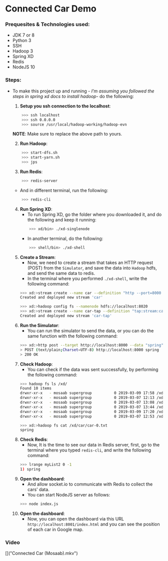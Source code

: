 # Connected Car Demo
### Prequesites & Technologies used:
- JDK 7 or 8
- Python 3
- SSH
- Hadoop 3
- Spring XD 
- Redis
- NodeJS 10

### Steps:
- To make this project up and running - *I'm assuming you followed the steps in spring xd docs to install hadoop*- do the following:
	1) **Setup you ssh connection to the localhost**:
	```bash
		>>> ssh localhost
		>>> ssh 0.0.0.0
		>>> source /usr/local/hadoop-working/hadoop-evn
	```
	**NOTE**: Make sure to replace the above path to yours.

	2) **Run Hadoop**:
	```bash
		>>> start-dfs.sh
		>>> start-yarn.sh
		>>> jps
	```
	3) **Run Redis**:
	```bash
		>>> redis-server
	```
	- And in different terminal, run the following:
	```bash
		>>> redis-cli
	```
	4) **Run Spring XD**:
		- To run Spring XD, go the folder where you downloaded it, and do the following and keep it running:
		```bash
			>>> xd/bin> ./xd-singlenode
		```
		- In another terminal, do the following:
		```bash
			>>> shell/bin> ./xd-shell
		```
	5) **Create a Stream**:
		- Now, we need to create a stream that takes an HTTP request (POST) from the `Simulator`, and save the data into `Hadoop` hdfs, and send the same data to redis.
		- In the terminal where you performed ` ./xd-shell `, write the following command:
		```bash
		>>> xd:>stream create --name car --definition "http --port=8000 | hdfs --rollover=20 --idleTimeout=10000" --deploy
		Created and deployed new stream 'car'
		```
		```bash
		>>> xd:>hadoop config fs --namenode hdfs://localhost:8020
		>>> xd:>stream create --name car-tap --definition "tap:stream:car > redis --queue=myList2" --deploy
		Created and deployed new stream 'car-tap'
		```
	6) **Run the Simulator**:
		- You can run the simulator to send the data, or you can do the same function with the following command:
		```bash
		>>> xd:>http post --target http://localhost:8000 --data "spring"
		> POST (text/plain;Charset=UTF-8) http://localhost:8000 spring
		> 200 OK
		```
	7) **Check Hadoop**:
		- You can check if the data was sent successfully, by performing the following command:
		```bash
		>>> hadoop fs ls /xd/
		Found 10 items
		drwxr-xr-x   - mosaab supergroup          0 2019-03-09 17:58 /xd/car
		drwxr-xr-x   - mosaab supergroup          0 2019-03-07 12:13 /xd/myhdfsstream1
		drwxr-xr-x   - mosaab supergroup          0 2019-03-07 13:08 /xd/new_1
		drwxr-xr-x   - mosaab supergroup          0 2019-03-07 13:44 /xd/new_2
		drwxr-xr-x   - mosaab supergroup          0 2019-03-09 17:20 /xd/test
		drwxr-xr-x   - mosaab supergroup          0 2019-03-07 12:53 /xd/tmp
		```
		```bash
		>>> xd:>hadoop fs cat /xd/car/car-0.txt
		spring
		```
	8) **Check Redis**:
		- Now, It is the time to see our data in Redis server, first, go to the terminal where you typed `redis-cli`, and write the following command:
		```bash
		>>> lrange myList2 0 -1
		1) spring
		```
	9) **Open the dashboard**:
		- And allow socket.io to communicate with Redis to collect the cars' data.
		- You can start NodeJS server as follows:
		```bash
		>>> node index.js
	10) **Open the dashboard**:
		- Now, you can open the dashboard via this URL `http://localhost:8001/index.html` and you can see the position of each car in Google map.

### Video
[![]()]("Connected Car (Mosaab).mkv")
